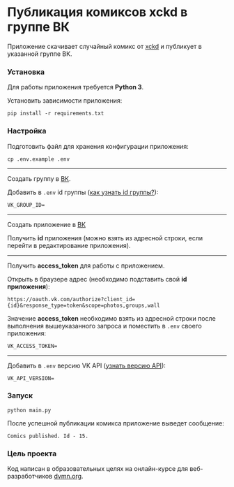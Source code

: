 # Публикация комиксов xckd в группе ВК

Приложение скачивает случайный комикс от [xckd](https://xkcd.com/) и публикует в указанной группе ВК. 

### Установка

Для работы приложения требуется **Python 3**.

Установить зависимости приложения:
```
pip install -r requirements.txt
```

### Настройка

Подготовить файл для хранения конфигурации приложения:
```
cp .env.example .env
```

---
Создать группу в [ВК](https://vk.com/groups?tab=admin).

Добавить в `.env` id группы ([как узнать id группы?](http://regvk.com/id/)):
```
VK_GROUP_ID=
```

---

Создать приложение в [ВК](https://vk.com/editapp?act=create)

Получить **id** приложения (можно взять из адресной строки, если перейти в редактирование приложения). 

---

Получить **access_token** для работы с приложением.

Открыть в браузере адрес (необходимо подставить свой **id приложения**):

```
https://oauth.vk.com/authorize?client_id={id}&response_type=token&scope=photos,groups,wall
```

Значение **access_token** необходимо взять из адресной строки после выполнения вышеуказанного запроса и поместить в `.env` своего приложения:
```
VK_ACCESS_TOKEN=
```

---

Добавить в `.env` версию VK API ([узнать версию API](https://vk.com/dev/versions)):
```
VK_API_VERSION=
```




### Запуск

```
python main.py
```

После успешной публикации комикса приложение выведет сообщение:
```
Comics published. Id - 15.
```

### Цель проекта

Код написан в образовательных целях на онлайн-курсе для веб-разработчиков [dvmn.org](https://dvmn.org/).